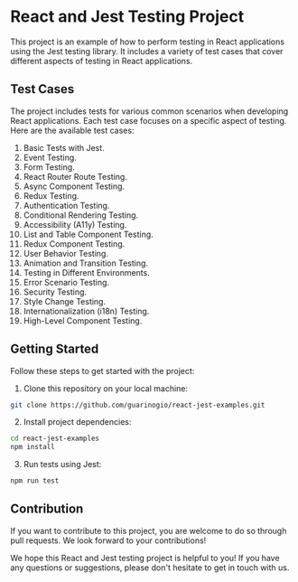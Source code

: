 # React and Jest Testing Project

This project is an example of how to perform testing in React applications using the Jest testing library. It includes a variety of test cases that cover different aspects of testing in React applications.

## Test Cases

The project includes tests for various common scenarios when developing React applications. Each test case focuses on a specific aspect of testing. Here are the available test cases:

1. Basic Tests with Jest.
2. Event Testing.
3. Form Testing.
4. React Router Route Testing.
5. Async Component Testing.
6. Redux Testing.
7. Authentication Testing.
8. Conditional Rendering Testing.
9. Accessibility (A11y) Testing.
10. List and Table Component Testing.
11. Redux Component Testing.
12. User Behavior Testing.
13. Animation and Transition Testing.
14. Testing in Different Environments.
15. Error Scenario Testing.
16. Security Testing.
17. Style Change Testing.
18. Internationalization (i18n) Testing.
19. High-Level Component Testing.

## Getting Started

Follow these steps to get started with the project:

1. Clone this repository on your local machine:

```bash
git clone https://github.com/guarinogio/react-jest-examples.git
```

2. Install project dependencies:

```bash
cd react-jest-examples
npm install
```

3. Run tests using Jest:

```bash
npm run test
```

## Contribution
If you want to contribute to this project, you are welcome to do so through pull requests. We look forward to your contributions!

We hope this React and Jest testing project is helpful to you! If you have any questions or suggestions, please don't hesitate to get in touch with us.
